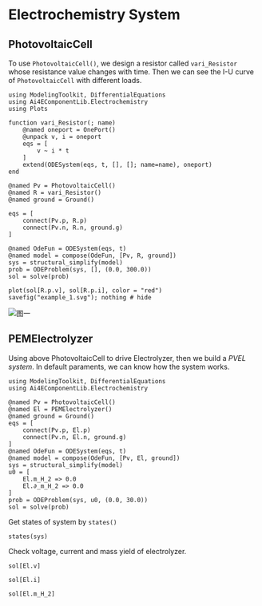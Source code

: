 # Electrochemistry System

## PhotovoltaicCell

To use `PhotovoltaicCell()`, we design a resistor called `vari_Resistor` whose resistance value changes with time. Then we can see the I-U curve of `PhotovoltaicCell` with different loads.

```@example 1
using ModelingToolkit, DifferentialEquations
using Ai4EComponentLib.Electrochemistry
using Plots

function vari_Resistor(; name)
    @named oneport = OnePort()
    @unpack v, i = oneport
    eqs = [
        v ~ i * t
    ]
    extend(ODESystem(eqs, t, [], []; name=name), oneport)
end

@named Pv = PhotovoltaicCell()
@named R = vari_Resistor()
@named ground = Ground()

eqs = [
    connect(Pv.p, R.p)
    connect(Pv.n, R.n, ground.g)
]

@named OdeFun = ODESystem(eqs, t)
@named model = compose(OdeFun, [Pv, R, ground])
sys = structural_simplify(model)
prob = ODEProblem(sys, [], (0.0, 300.0))
sol = solve(prob)
```

```@example 1
plot(sol[R.p.v], sol[R.p.i], color = "red")
savefig("example_1.svg"); nothing # hide
```

![图一](example_1.svg)

## PEMElectrolyzer

Using above PhotovoltaicCell to drive Electrolyzer, then we build a *PVEL system*. In default paraments, we can know how the system works.

```@example 2
using ModelingToolkit, DifferentialEquations
using Ai4EComponentLib.Electrochemistry

@named Pv = PhotovoltaicCell()
@named El = PEMElectrolyzer()
@named ground = Ground()
eqs = [
    connect(Pv.p, El.p)
    connect(Pv.n, El.n, ground.g)
]
@named OdeFun = ODESystem(eqs, t)
@named model = compose(OdeFun, [Pv, El, ground])
sys = structural_simplify(model)
u0 = [
    El.m_H_2 => 0.0
    El.∂_m_H_2 => 0.0
]
prob = ODEProblem(sys, u0, (0.0, 30.0))
sol = solve(prob)
```

Get states of system by `states()`

```@example 2
states(sys)
```

Check voltage, current and mass yield of electrolyzer.

```@example 2
sol[El.v]
```

```@example 2
sol[El.i]
```

```@example 2
sol[El.m_H_2]
```
